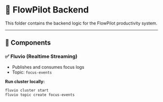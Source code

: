 # 📡 FlowPilot Backend

This folder contains the backend logic for the FlowPilot productivity system.

---

## 🧩 Components

### ✅ Fluvio (Realtime Streaming)
- Publishes and consumes focus logs
- Topic: `focus-events`

**Run cluster locally:**

```bash
fluvio cluster start
fluvio topic create focus-events

